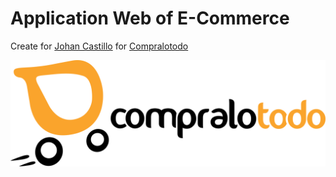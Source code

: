 # Application Web of E-Commerce

Create for [Johan Castillo](https://instagram.com/jcboxing2707) for [Compralotodo](https://compralotodo.com)

![](./public/logo.svg)